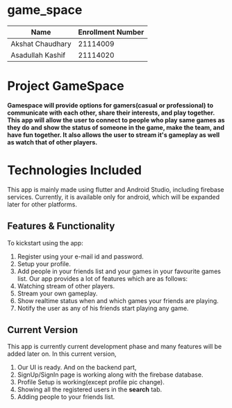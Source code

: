 # game_space

Name | Enrollment Number
---- | ----
Akshat Chaudhary | 21114009
Asadullah Kashif | 21114020


# Project GameSpace

**Gamespace will provide options for gamers(casual or professional) to communicate with each other, share their interests, and play together. This app will allow the user to connect to people who play same games as they do and show the status of someone in the game, make the team, and have fun together. It also allows the user to stream it's gameplay as well as watch that of other players.**


# Technologies Included

This app is mainly made using flutter and Android Studio, including firebase services.
Currently, it is available only for android, which will be expanded later for other platforms.

## Features & Functionality

To kickstart using the app:
1. Register using your e-mail id and password.
2. Setup your profile.
3. Add people in your friends list and  your games in your favourite games list.
Our app provides a lot of features which are as follows:
1. Watching stream of other players.
2. Stream your own gameplay.
3. Show realtime status when and which games your friends are playing. 
4. Notify the user as any of his friends start playing any game.

## Current Version

This app is currently current development phase and many features will be added later on.
In this current version,
1. Our UI is ready.
And on the backend part,
2. SignUp/SignIn page is working along with the firebase database.
3. Profile Setup is working(except profile pic change).
4. Showing all the registered users in the **search** tab.
5. Adding people to your friends list.



